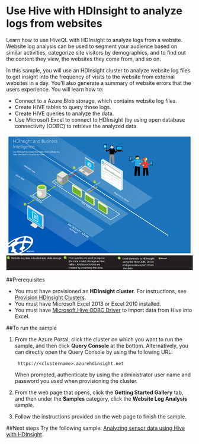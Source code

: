 <properties 
	pageTitle="Use Hive with Hadoop for website log analysis| Microsoft Azure" 
	description="Learn how to use Hive with HDInsight to analyze website logs. You'll use a log file as input into an HDInsight table, and use HiveQL to query the data." 
	services="hdinsight" 
	documentationCenter="" 
	authors="nitinme" 
	manager="paulettm" 
	editor="cgronlun"/>

<tags 
	ms.service="hdinsight" 
	ms.workload="big-data" 
	ms.tgt_pltfrm="na" 
	ms.devlang="na" 
	ms.topic="article" 
	ms.date="02/06/2015" 
	ms.author="nitinme"/>

# Use Hive with HDInsight to analyze logs from websites

Learn how to use HiveQL with HDInsight to analyze logs from a website. Website log analysis can be used to segment your audience based on similar activities, categorize site visitors by demographics, and to find out the content they view, the websites they come from, and so on.

In this sample, you will use an HDInsight cluster to analyze website log files to get insight into the frequency of visits to the website from external websites in a day. You'll also generate a summary of website errors that the users experience. You will learn how to:

- Connect to a Azure Blob storage, which contains website log files.
- Create HIVE tables to query those logs.
- Create HIVE queries to analyze the data.
- Use Microsoft Excel to connect to HDInsight (by using open database connectivity (ODBC) to retrieve the analyzed data.

![HDI.Samples.Website.Log.Analysis][img-hdi-weblogs-sample]

##Prerequisites

- You must have provisioned an **HDInsight cluster**. For instructions, see [Provision HDInsight Clusters][hdinsight-provision]. 
- You must have Microsoft Excel 2013 or Excel 2010 installed.
- You must have [Microsoft Hive ODBC Driver](http://www.microsoft.com/download/details.aspx?id=40886) to import data from Hive into Excel.


##To run the sample

1. From the Azure Portal, click the cluster on which you want to run the sample, and then click **Query Console** at the bottom. Alternatively, you can directly open the Query Console by using the following URL:

	 	https://<clustername>.azurehdinsight.net
	
	When prompted, authenticate by using the administrator user name and password you used when provisioning the cluster.
  
2. From the web page that opens, click the **Getting Started Gallery** tab, and then under the **Samples** category, click the **Website Log Analysis** sample.

3. Follow the instructions provided on the web page to finish the sample.

##Next steps
Try the following sample: [Analyzing sensor data using Hive with HDInsight](hdinsight-hive-analyze-sensor-data.md).


[hdinsight-provision]: hdinsight-provision-clusters.md
[hdinsight-sensor-data-sample]: hdinsight-use-hive-sensor-data-analysis.md

[img-hdi-weblogs-sample]: ./media/hdinsight-hive-analyze-website-log/hdinsight-weblogs-sample.png
